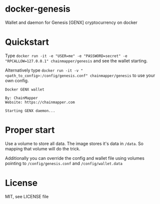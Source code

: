 # docker-genesis
Wallet and daemon for Genesis [GENX] cryptocurrency on docker

# Quickstart
Type `docker run -it -e "USER=me" -e "PASSWORD=secret" -e "RPCALLOW=127.0.0.1" chainmapper/genesis` and see the wallet starting.

Alternatively type `docker run -it -v "<path_to_config>:/config/genesis.conf" chainmapper/genesis` to use your own config.

```
Docker GENX wallet

By: ChainMapper
Website: https://chainmapper.com

Starting GENX daemon...
```

# Proper start
Use a volume to store all data. The image stores it's data in `/data`. So mapping that volume will do the trick.

Additionally you can override the config and wallet file using volumes pointing to `/config/genesis.conf` and `/config/wallet.data`

# License
MIT, see LICENSE file